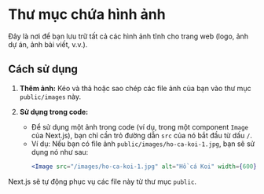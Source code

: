 # Thư mục chứa hình ảnh

Đây là nơi để bạn lưu trữ tất cả các hình ảnh tĩnh cho trang web (logo, ảnh dự án, ảnh bài viết, v.v.).

## Cách sử dụng

1.  **Thêm ảnh:** Kéo và thả hoặc sao chép các file ảnh của bạn vào thư mục `public/images` này.

2.  **Sử dụng trong code:**
    *   Để sử dụng một ảnh trong code (ví dụ, trong một component `Image` của Next.js), bạn chỉ cần trỏ đường dẫn `src` của nó bắt đầu từ dấu `/`.
    *   Ví dụ: Nếu bạn có file ảnh `public/images/ho-ca-koi-1.jpg`, bạn sẽ sử dụng nó như sau:
        ```jsx
        <Image src="/images/ho-ca-koi-1.jpg" alt="Hồ cá Koi" width={600} height={400} />
        ```

Next.js sẽ tự động phục vụ các file này từ thư mục `public`.

